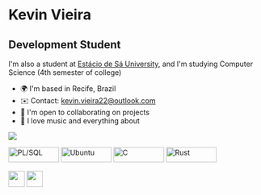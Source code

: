 Kevin Vieira
==========================

Development Student
-----------------------------



I'm also a student at [Estácio de Sá University](https://estacio.br/inscricao?gclid=Cj0KCQiAsdKbBhDHARIsANJ6-jdkNc7Y2bSEHcLsOPwoUGrJ6Lnx4cOZ-5_RiKbnUZQXG0OvY2CE8qUaAi88EALw_wcB&gclsrc=aw.ds), and I'm studying Computer Science (4th semester of college)

* 🌍  I'm based in Recife, Brazil
* ✉️  Contact: [kevin.vieira22@outlook.com](mailto:kevin.vieira22@outlook.com)
* 🤝  I'm open to collaborating on projects
* 🎵  I love music and everything about 

<a href="https://www.github.com/peguimasid" target="_blank" rel="noreferrer"><img
src="https://img.shields.io/github/followers/peguimasid?logo=github&style=for-the-badge&color=3382ed&labelColor=171717" /></a>


<p align="left">
<a href="https://www.oracle.com/br/database/technologies/appdev/plsql.html" target="_blank" rel="noreferrer"><img src="https://img.shields.io/badge/PLSQL-F80000?style=for-the-badge&logo=oracle&logoColor=black" width="100" height="30" alt="PL/SQL" /></a>
<a href="https://ubuntu.com" target="_blank" rel="noreferrer"><img src="https://img.shields.io/badge/Ubuntu-E95420?style=for-the-badge&logo=ubuntu&logoColor=white" width="100" height="30" alt="Ubuntu" /></a>
<a href="https://www.microsoft.com/pt-br/windows?r=1" target="_blank" rel="noreferrer"><img src="https://img.shields.io/badge/Windows-0078D6?style=for-the-badge&logo=windows&logoColor=white" width="100" height="30" alt="C" /></a>
<a href="https://www.java.com/pt-BR/" target="_blank" rel="noreferrer"><img src="https://img.shields.io/badge/OpenJDK-ED8B00?style=for-the-badge&logo=openjdk&logoColor=white" width="100" height="30" alt="Rust" /></a>
 


<p align="left">
 <a href="https://github.com/keevet/keevet" target="_blank" rel="noreferrer"><img src="https://raw.githubusercontent.com/danielcranney/readme-generator/main/public/icons/socials/github-dark.svg" width="32" height="32" /></a>
 <a href="https://www.linkedin.com/in/kevinsv/" target="_blank" rel="noreferrer"><img src="https://raw.githubusercontent.com/danielcranney/readme-generator/main/public/icons/socials/linkedin.svg" width="32" height="32" /></a> 
